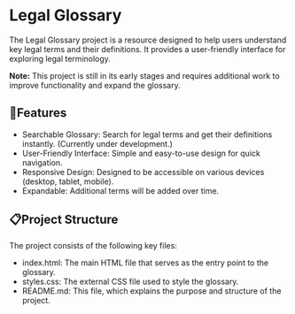# Legal Glossary
The Legal Glossary project is a resource designed to help users understand key legal terms and their definitions. It provides a user-friendly interface for exploring legal terminology.

**Note:** This project is still in its early stages and requires additional work to improve functionality and expand the glossary.

## 💫Features
- Searchable Glossary: Search for legal terms and get their definitions instantly. (Currently under development.)
- User-Friendly Interface: Simple and easy-to-use design for quick navigation.
- Responsive Design: Designed to be accessible on various devices (desktop, tablet, mobile).
- Expandable: Additional terms will be added over time.

## 📋Project Structure
The project consists of the following key files:
- index.html: The main HTML file that serves as the entry point to the glossary.
- styles.css: The external CSS file used to style the glossary.
- README.md: This file, which explains the purpose and structure of the project.
